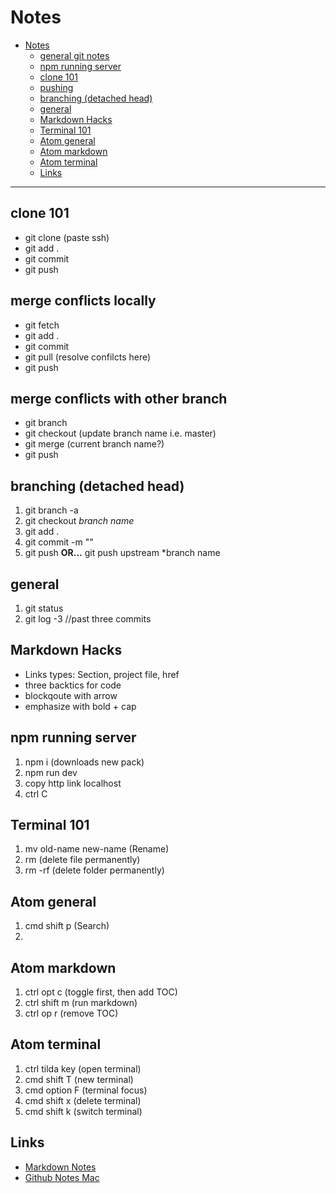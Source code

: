 # Notes

<!-- TOC depthFrom:1 depthTo:6 withLinks:1 updateOnSave:1 orderedList:0 -->

- [Notes](#notes)
	- [general git notes](#general-git-notes)
	- [npm running server](#npm-running-server)
	- [clone 101](#clone-101)
	- [pushing](#pushing)
	- [branching (detached head)](#branching-detached-head)
	- [general](#general)
	- [Markdown Hacks](#markdown-hacks)
	- [Terminal 101](#terminal-101)
	- [Atom general](#atom-general)
	- [Atom markdown](#atom-markdown)
	- [Atom terminal](#atom-terminal)
	- [Links](#links)

<!-- /TOC -->


---
## clone 101
- git clone (paste ssh)
- git add . 
- git commit 
- git push 

## merge conflicts locally
- git fetch 
- git add .
- git commit 
- git pull (resolve confilcts here)
- git push

## merge conflicts with other branch
- git branch
- git checkout (update branch name i.e. master)
- git merge (current branch name?)
- git push


## branching (detached head)
1. git branch -a
2. git checkout *branch name*
3. git add .
4. git commit -m ""
5. git push **OR...** git push upstream *branch name

## general
1. git status
2. git log -3 //past three commits


## Markdown Hacks
- Links types: Section, project file, href
- three backtics for code
- blockqoute with arrow
- emphasize with bold + cap

## npm running server
1. npm i (downloads new pack)
2. npm run dev
3. copy http link localhost
4. ctrl C

## Terminal 101
1. mv old-name new-name (Rename)
2. rm (delete file permanently)
3. rm -rf (delete folder permanently)

## Atom general
1. cmd shift p (Search)
2.

## Atom markdown
1. ctrl opt c (toggle first, then add TOC)
2. ctrl shift m (run markdown)
3. ctrl op r (remove TOC)

## Atom terminal
1. ctrl tilda key (open terminal)
2. cmd shift T (new terminal)
3. cmd option F (terminal focus)
4. cmd shift x (delete terminal)
5. cmd shift k (switch terminal)


## Links
- [Markdown Notes](https://github.com/adam-p/markdown-here/wiki/Markdown-Cheatsheet "Markdown Notes")
- [Github Notes Mac](https://services.github.com/on-demand/downloads/github-git-cheat-sheet.pdf "Github Notes")
